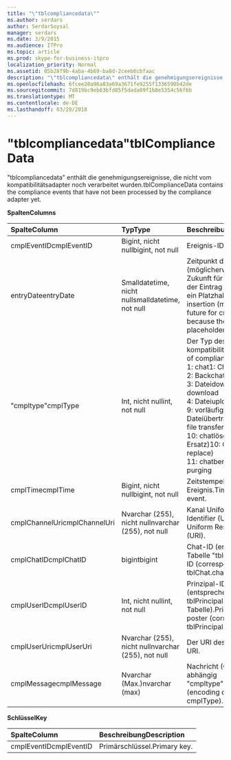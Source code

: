```yaml
---
title: "\"tblcompliancedata\""
ms.author: serdars
author: SerdarSoysal
manager: serdars
ms.date: 3/9/2015
ms.audience: ITPro
ms.topic: article
ms.prod: skype-for-business-itpro
localization_priority: Normal
ms.assetid: 05b28f9b-4aba-4b69-ba8d-2ceeb6cbfaac
description: "\"tblcompliancedata\" enthält die genehmigungsereignisse, die nicht vom kompatibilitätsadapter noch verarbeitet wurden."
ms.openlocfilehash: 6fcee20a96a83a69a3671fe9255f1336590b42de
ms.sourcegitcommit: 7d819bc9eb63bfd85f5dada09f1b8e5354c56f6b
ms.translationtype: MT
ms.contentlocale: de-DE
ms.lasthandoff: 03/28/2018
---
```

# <a name="tblcompliancedata"></a><span data-ttu-id="46f3a-103">"tblcompliancedata"</span><span class="sxs-lookup"><span data-stu-id="46f3a-103">tblComplianceData</span></span>
 
<span data-ttu-id="46f3a-104">"tblcompliancedata" enthält die genehmigungsereignisse, die nicht vom kompatibilitätsadapter noch verarbeitet wurden.</span><span class="sxs-lookup"><span data-stu-id="46f3a-104">tblComplianceData contains the compliance events that have not been processed by the compliance adapter yet.</span></span>
  
<span data-ttu-id="46f3a-105">**Spalten**</span><span class="sxs-lookup"><span data-stu-id="46f3a-105">**Columns**</span></span>

|<span data-ttu-id="46f3a-106">**Spalte**</span><span class="sxs-lookup"><span data-stu-id="46f3a-106">**Column**</span></span>|<span data-ttu-id="46f3a-107">**Typ**</span><span class="sxs-lookup"><span data-stu-id="46f3a-107">**Type**</span></span>|<span data-ttu-id="46f3a-108">**Beschreibung**</span><span class="sxs-lookup"><span data-stu-id="46f3a-108">**Description**</span></span>|
|:-----|:-----|:-----|
|<span data-ttu-id="46f3a-109">cmplEventID</span><span class="sxs-lookup"><span data-stu-id="46f3a-109">cmplEventID</span></span>  <br/> |<span data-ttu-id="46f3a-110">Bigint, nicht null</span><span class="sxs-lookup"><span data-stu-id="46f3a-110">bigint, not null</span></span>  <br/> |<span data-ttu-id="46f3a-111">Ereignis-ID</span><span class="sxs-lookup"><span data-stu-id="46f3a-111">Event ID.</span></span>  <br/> |
|<span data-ttu-id="46f3a-112">entryDate</span><span class="sxs-lookup"><span data-stu-id="46f3a-112">entryDate</span></span>  <br/> |<span data-ttu-id="46f3a-113">Smalldatetime, nicht null</span><span class="sxs-lookup"><span data-stu-id="46f3a-113">smalldatetime, not null</span></span>  <br/> |<span data-ttu-id="46f3a-114">Zeitpunkt des Einfügevorgangs (möglicherweise weit in der Zukunft für CmplType = 9, da der Eintrag in diesem Fall nur ein Platzhalter ist).</span><span class="sxs-lookup"><span data-stu-id="46f3a-114">Time of insertion (may be far in the future for cmplType=9 because the entry is just a placeholder in that case).</span></span>  <br/> |
|<span data-ttu-id="46f3a-115">"cmpltype"</span><span class="sxs-lookup"><span data-stu-id="46f3a-115">cmplType</span></span>  <br/> |<span data-ttu-id="46f3a-116">Int, nicht null</span><span class="sxs-lookup"><span data-stu-id="46f3a-116">int, not null</span></span>  <br/> | <span data-ttu-id="46f3a-117">Der Typ des kompatibilitätsereignisses:</span><span class="sxs-lookup"><span data-stu-id="46f3a-117">Type of compliance event:</span></span> <br/>  <span data-ttu-id="46f3a-118">1: chat</span><span class="sxs-lookup"><span data-stu-id="46f3a-118">1: Chat</span></span> <br/>  <span data-ttu-id="46f3a-119">2: Backchat</span><span class="sxs-lookup"><span data-stu-id="46f3a-119">2: Backchat</span></span> <br/>  <span data-ttu-id="46f3a-120">3: Dateidownload</span><span class="sxs-lookup"><span data-stu-id="46f3a-120">3: File download</span></span> <br/>  <span data-ttu-id="46f3a-121">4: Dateiupload</span><span class="sxs-lookup"><span data-stu-id="46f3a-121">4: File upload</span></span> <br/>  <span data-ttu-id="46f3a-122">9: vorläufige Dateiübertragung</span><span class="sxs-lookup"><span data-stu-id="46f3a-122">9: Provisional file transfer</span></span> <br/>  <span data-ttu-id="46f3a-123">10: chatlöschung (mit Ersatz)</span><span class="sxs-lookup"><span data-stu-id="46f3a-123">10: Chat deletion (with replace)</span></span> <br/>  <span data-ttu-id="46f3a-124">11: chatbereinigung</span><span class="sxs-lookup"><span data-stu-id="46f3a-124">11: Chat purging</span></span> <br/> |
|<span data-ttu-id="46f3a-125">cmplTime</span><span class="sxs-lookup"><span data-stu-id="46f3a-125">cmplTime</span></span>  <br/> |<span data-ttu-id="46f3a-126">Bigint, nicht null</span><span class="sxs-lookup"><span data-stu-id="46f3a-126">bigint, not null</span></span>  <br/> |<span data-ttu-id="46f3a-127">Zeitstempel für das Ereignis.</span><span class="sxs-lookup"><span data-stu-id="46f3a-127">Time stamp for the event.</span></span>  <br/> |
|<span data-ttu-id="46f3a-128">cmplChannelUri</span><span class="sxs-lookup"><span data-stu-id="46f3a-128">cmplChannelUri</span></span>  <br/> |<span data-ttu-id="46f3a-129">Nvarchar (255), nicht null</span><span class="sxs-lookup"><span data-stu-id="46f3a-129">nvarchar (255), not null</span></span>  <br/> |<span data-ttu-id="46f3a-130">Kanal Uniform Resource Identifier (URI).</span><span class="sxs-lookup"><span data-stu-id="46f3a-130">Channel Uniform Resource Identifier (URI).</span></span>  <br/> |
|<span data-ttu-id="46f3a-131">cmplChatID</span><span class="sxs-lookup"><span data-stu-id="46f3a-131">cmplChatID</span></span>  <br/> |<span data-ttu-id="46f3a-132">bigint</span><span class="sxs-lookup"><span data-stu-id="46f3a-132">bigint</span></span>  <br/> |<span data-ttu-id="46f3a-133">Chat-ID (entsprechend der Tabelle "tblchat.chatid").</span><span class="sxs-lookup"><span data-stu-id="46f3a-133">Chat ID (corresponding to tblChat.chatId table).</span></span>  <br/> |
|<span data-ttu-id="46f3a-134">cmplUserID</span><span class="sxs-lookup"><span data-stu-id="46f3a-134">cmplUserID</span></span>  <br/> |<span data-ttu-id="46f3a-135">Int, nicht null</span><span class="sxs-lookup"><span data-stu-id="46f3a-135">int, not null</span></span>  <br/> |<span data-ttu-id="46f3a-136">Prinzipal-ID des bereitstellers (entsprechend der tblPrincipal.prinID-Tabelle).</span><span class="sxs-lookup"><span data-stu-id="46f3a-136">Principal ID of the poster (corresponding to tblPrincipal.prinID table).</span></span>  <br/> |
|<span data-ttu-id="46f3a-137">cmplUserUri</span><span class="sxs-lookup"><span data-stu-id="46f3a-137">cmplUserUri</span></span>  <br/> |<span data-ttu-id="46f3a-138">Nvarchar (255), nicht null</span><span class="sxs-lookup"><span data-stu-id="46f3a-138">nvarchar (255), not null</span></span>  <br/> |<span data-ttu-id="46f3a-139">Der URI des Benutzers.</span><span class="sxs-lookup"><span data-stu-id="46f3a-139">User URI.</span></span>  <br/> |
|<span data-ttu-id="46f3a-140">cmplMessage</span><span class="sxs-lookup"><span data-stu-id="46f3a-140">cmplMessage</span></span>  <br/> |<span data-ttu-id="46f3a-141">Nvarchar (Max.)</span><span class="sxs-lookup"><span data-stu-id="46f3a-141">nvarchar (max)</span></span>  <br/> |<span data-ttu-id="46f3a-142">Nachricht (Codierung abhängig "cmpltype").</span><span class="sxs-lookup"><span data-stu-id="46f3a-142">Message (encoding depends on cmplType).</span></span>  <br/> |
   
<span data-ttu-id="46f3a-143">**Schlüssel**</span><span class="sxs-lookup"><span data-stu-id="46f3a-143">**Key**</span></span>

|<span data-ttu-id="46f3a-144">**Spalte**</span><span class="sxs-lookup"><span data-stu-id="46f3a-144">**Column**</span></span>|<span data-ttu-id="46f3a-145">**Beschreibung**</span><span class="sxs-lookup"><span data-stu-id="46f3a-145">**Description**</span></span>|
|:-----|:-----|
|<span data-ttu-id="46f3a-146">cmplEventID</span><span class="sxs-lookup"><span data-stu-id="46f3a-146">cmplEventID</span></span>  <br/> |<span data-ttu-id="46f3a-147">Primärschlüssel.</span><span class="sxs-lookup"><span data-stu-id="46f3a-147">Primary key.</span></span>  <br/> |
   


